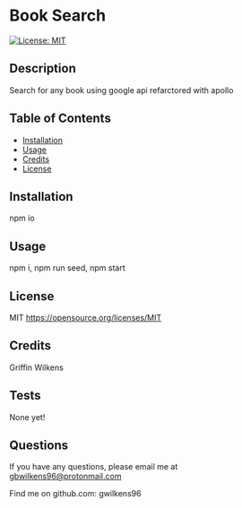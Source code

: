 # Book Search
  [![License: MIT](https://img.shields.io/badge/License-MIT-yellow.svg)](https://opensource.org/licenses/MIT)
  
  ## Description

  Search for any book using google api refarctored with apollo

  ## Table of Contents

- [Installation](#installation)
- [Usage](#usage)
- [Credits](#credits)
- [License](#license)

## Installation

npm io

## Usage

npm i, npm run seed, npm start

## License

MIT https://opensource.org/licenses/MIT

## Credits

Griffin Wilkens

## Tests

None yet!

## Questions

If you have any questions, please email me at gbwilkens96@protonmail.com

Find me on github.com: gwilkens96
